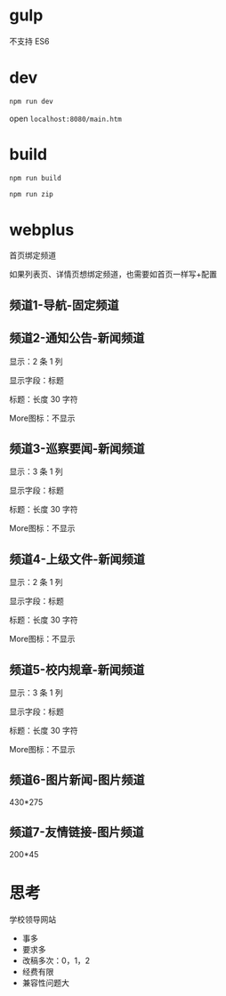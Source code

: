 # gulp

不支持 ES6

# dev

``` bash
npm run dev
```

open `localhost:8080/main.htm`

# build

``` bash
npm run build

npm run zip
```

# webplus

首页绑定频道

如果列表页、详情页想绑定频道，也需要如首页一样写+配置

## 频道1-导航-固定频道

## 频道2-通知公告-新闻频道

显示：2 条 1 列

显示字段：标题

标题：长度 30 字符

More图标：不显示

## 频道3-巡察要闻-新闻频道

显示：3 条 1 列

显示字段：标题

标题：长度 30 字符

More图标：不显示

## 频道4-上级文件-新闻频道

显示：2 条 1 列

显示字段：标题

标题：长度 30 字符

More图标：不显示

## 频道5-校内规章-新闻频道

显示：3 条 1 列

显示字段：标题

标题：长度 30 字符

More图标：不显示

## 频道6-图片新闻-图片频道

  430*275

## 频道7-友情链接-图片频道

  200*45

# 思考

学校领导网站

  * 事多
  * 要求多
  * 改稿多次：0，1，2
  * 经费有限
  * 兼容性问题大

